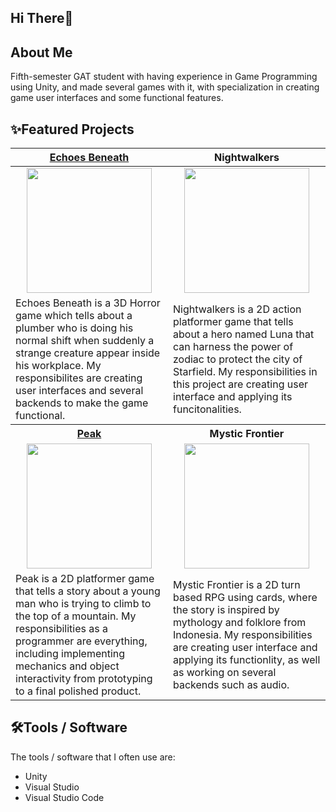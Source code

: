 ## Hi There👋

## About Me
Fifth-semester GAT student with having experience in Game Programming using Unity, and made several games with it, with specialization in creating game user interfaces and some functional features.


## ✨Featured Projects
<table>
    <tr>
      <th width="500px" align="center"> <a href="https://github.com/Redacted-Studio/HorrorGame">Echoes Beneath</th>
      <th width="500px" align="center"> Nightwalkers</th>
    </tr>
  <tbody>
  <tr width="500px" align="center">
  <td><img src="https://github.com/user-attachments/assets/50d90b91-a025-40c3-97e9-b4ec1b483c39" height="200px"></td>
  <td><img src="https://github.com/user-attachments/assets/9f838ca6-e88c-4a05-8dc5-2ea093b00a41" height="200px"></td>
  </tr>
  
  <tr width="500px">
    <td>Echoes Beneath is a 3D Horror game which tells about a plumber who is doing his normal shift when suddenly a strange creature appear inside his workplace. My responsibilites are creating user interfaces and several backends to make the game functional.</td>
    <td>Nightwalkers is a 2D action platformer game that tells about a hero named Luna that can harness the power of zodiac to protect the city of Starfield. My responsibilities in this project are creating user interface and applying its funcitonalities.</td>
  </tr>
  <tr>
    <th width="500px"> <a href="https://github.com/paundra0217/TG7T6">Peak</th>
    <th width="500px"> Mystic Frontier</th>
  </tr>
      
  <tr width="500px" align="center">
    <td><img src="" height="200px"></td>
    <td><img src="" height="200px"></td>
  </tr>
    
  <tr width="500px">
      <td>Peak is a 2D platformer game that tells a story about a young man who is trying to climb to the top of a mountain. My responsibilities as a programmer are everything, including implementing mechanics and object interactivity from prototyping to a final polished product.</td>
      <td>Mystic Frontier is a 2D turn based RPG using cards, where the story is inspired by mythology and folklore from Indonesia. My responsibilities are creating user interface and applying its functionlity, as well as working on several backends such as audio.</td>
  </tr>
  </tbody>
</table>

## 🛠️Tools / Software
The tools / software that I often use are:
- Unity
- Visual Studio
- Visual Studio Code

<!--
**paundra0217/paundra0217** is a ✨ _special_ ✨ repository because its `README.md` (this file) appears on your GitHub profile.

Here are some ideas to get you started:

- 🔭 I’m currently working on ...
- 🌱 I’m currently learning ...
- 👯 I’m looking to collaborate on ...
- 🤔 I’m looking for help with ...
- 💬 Ask me about ...
- 📫 How to reach me: ...
- 😄 Pronouns: ...
- ⚡ Fun fact: ...
-->

